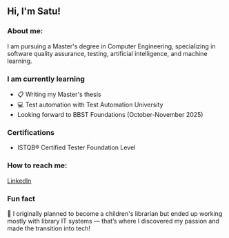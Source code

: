 ## Hi, I'm Satu!

### About me:
<p>I am pursuing a Master's degree in Computer Engineering, specializing in software quality assurance, testing, artificial intelligence, and machine learning.</p>

### I am currently learning
<ul>
<li>📋 Writing my Master's thesis</li>
<li>💻 Test automation with Test Automation University</li>
<li>Looking forward to BBST Foundations (October-November 2025)</li>
</ul>

### Certifications
<ul>
  <li>ISTQB® Certified Tester Foundation Level</li>
</ul>


### How to reach me:
<p><a href="https://www.linkedin.com/in/satu-laukkanen/ target="_blank">LinkedIn</a></p>

### Fun fact
<p>📓 I originally planned to become a children's librarian but ended up working mostly with library IT systems — that’s where I discovered my passion and made the transition into tech!</p>

<!--
**satumainen/satumainen** is a ✨ _special_ ✨ repository because its `README.md` (this file) appears on your GitHub profile.

Here are some ideas to get you started:

- 🔭 I’m currently working on ...
- 🌱 I’m currently learning ...
- 👯 I’m looking to collaborate on ...
- 🤔 I’m looking for help with ...
- 💬 Ask me about ...
- 📫 How to reach me: ...
- 😄 Pronouns: ...
- ⚡ Fun fact: ...
-->
